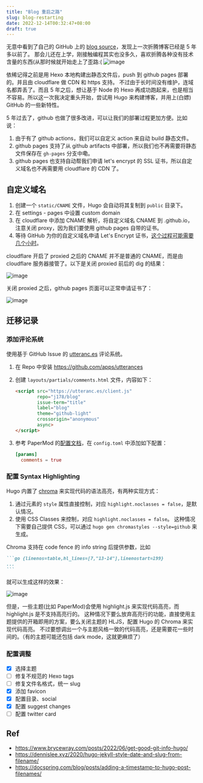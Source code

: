 ```yaml
---
title: "Blog 重启之路"
slug: blog-restarting
date: 2022-12-14T00:32:47+08:00
draft: true
---
```


无意中看到了自己的 GitHub 上的 [blog source](https://github.com/j178/blog)，发现上一次折腾博客已经是 5 年多以前了。
那会儿还在上学，刚接触编程其实也没多久，喜欢折腾各种没有技术含量的东西(从那时候就开始走上了歪路:(
![image](https://user-images.githubusercontent.com/10510431/208245025-7720f0db-7056-4223-8c30-77dd881dab18.png)

依稀记得之前是用 Hexo 本地构建出静态文件后，push 到 github pages 部署的。并且由 cloudflare 做 CDN 和 https 支持。
不过由于长时间没有维护，连域名都弄丢了。而且 5 年之后，想让基于 Node 的 Hexo 再成功跑起来，也是相当不容易。所以这一次我决定重头开始，尝试用 Hugo 来构建博客，并用上(白嫖) GitHub 的一些新特性。

5 年过去了，github 也做了很多改进，可以让我们的部署过程更加方便。比如说：

1. 由于有了 github actions，我们可以自定义 action 来自动 build 静态文件。
2. github pages 支持了从 github artifacts 中部署，所以我们也不再需要将静态文件保存在 `gh-pages` 分支中嘞。
3. github pages 也支持自动帮我们申请 let's encrypt 的 SSL 证书，所以自定义域名也不再需要用 cloudflare 的 CDN 了。

## 自定义域名

1. 创建一个 `static/CNAME` 文件，Hugo 会自动将其复制到 `public` 目录下。
2. 在 settings - pages 中设置 custom domain
3. 在 cloudflare 中添加 CNAME 解析，将自定义域名 CNAME 到 <your-name>.github.io，注意关闭 proxy，因为我们要使用 github pages 自带的证书。
4. 等待 GitHub 为你的自定义域名申请 Let's Encrypt 证书，[这个过程可能需要几个小时](https://docs.github.com/en/pages/getting-started-with-github-pages/securing-your-github-pages-site-with-https)。

cloudflare 开启了 proxied 之后的 CNAME 并不是普通的 CNAME，而是由 cloudflare 服务器接管了。以下是关闭 proxied 前后的 dig 的结果：

![image](https://user-images.githubusercontent.com/10510431/207522605-cb76812b-f69a-42f3-a7fd-c7930125baaf.png)

关闭 proxied 之后，github pages 页面可以正常申请证书了：

![image](https://user-images.githubusercontent.com/10510431/207522618-00ab0cb3-f3de-4703-bea4-7f050e07f35f.png)

## 迁移记录

### 添加评论系统

使用基于 GitHub Issue 的 [utteranc.es](https://utteranc.es/) 评论系统。

1. 在 Repo 中安装 https://github.com/apps/utterances
2. 创建 `layouts/partials/comments.html` 文件，内容如下：

    ```html
    <script src="https://utteranc.es/client.js"
            repo="j178/blog"
            issue-term="title"
            label="blog"
            theme="github-light"
            crossorigin="anonymous"
            async>
    </script>
    ```

3. 参考 PaperMod 的[配置文档](https://github.com/adityatelange/hugo-PaperMod/wiki/Features#comments)，在 `config.toml` 中添加如下配置：

    ```toml
    [params]
      comments = true
    ```

### 配置 Syntax Highlighting

Hugo 内置了 [chroma](https://github.com/alecthomas/chroma) 来实现代码的语法高亮，有两种实现方式：

1. 通过元素的 `style` 属性直接控制，对应 `highlight.noclasses = false`，是默认情况。
2. 使用 CSS Classes 来控制，对应 `highlight.noclasses = false`。
   这种情况下需要自己提供 CSS，可以通过 `hugo gen chromastyles --style=github` 来生成。

Chroma 支持在 code fence 的 info string 后提供参数，比如

````md
```go {linenos=table,hl_lines=[7,"13-14"],linenostart=199}
...
```
````

就可以生成这样的效果：

![image](/img/2022-12-18-03-46-17.png)

但是，一些主题(比如 PaperMod)会使用 highlight.js 来实现代码高亮，而 highlight.js 是不支持高亮行的。
这种情况下要么放弃高亮行的功能，直接使用主题提供的开箱即用的方案，要么关闭主题的 HLJS，配置 Hugo 的 Chroma 来实现代码高亮。
不过要想调出一个与主题风格一致的代码高亮，还是需要花一些时间的。（有的主题可能还包括 dark mode，这就更麻烦了）

### 配置调整

- [x] 选择主题
- [ ] 修复不规范的 Hexo tags
- [ ] 修复文件名格式，统一 slug
- [x] 添加 favicon
- [x] 配置目录、social
- [x] 配置 suggest changes
- [ ] 配置 twitter card

## Ref

- https://www.brycewray.com/posts/2022/06/get-good-git-info-hugo/
- https://dennislee.xyz/2020/hugo-jekyll-style-date-and-slug-from-filename/
- https://docspring.com/blog/posts/adding-a-timestamp-to-hugo-post-filenames/
